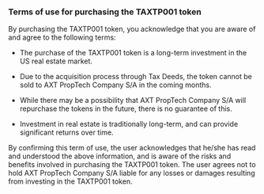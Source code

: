 ### Terms of use for purchasing the TAXTP001 token

By purchasing the TAXTP001 token, you acknowledge that you are aware of and agree to the following terms:

- The purchase of the TAXTP001 token is a long-term investment in the US real estate market.

- Due to the acquisition process through Tax Deeds, the token cannot be sold to AXT PropTech Company S/A in the coming months.

- While there may be a possibility that AXT PropTech Company S/A will repurchase the tokens in the future, there is no guarantee of this.

- Investment in real estate is traditionally long-term, and can provide significant returns over time.

By confirming this term of use, the user acknowledges that he/she has read and understood the above information, and is aware of the risks and benefits involved in purchasing the TAXTP001 token. The user agrees not to hold AXT PropTech Company S/A liable for any losses or damages resulting from investing in the TAXTP001 token.

